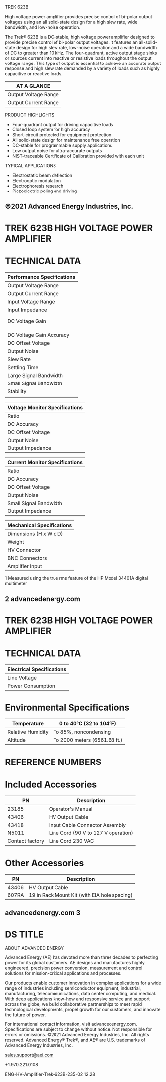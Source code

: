 TREK 623B

High voltage power amplifier provides precise control of bi-polar output voltages using an all solid-state design for a high slew rate, wide bandwidth, and low-noise operation.

The Trek® 623B is a DC-stable, high voltage power amplifier designed to provide precise control of bi-polar output voltages. It features an all-solid-state design for high slew rate, low-noise operation and a wide bandwidth of DC to greater than 10 kHz. The four-quadrant, active output stage sinks or sources current into reactive or resistive loads throughout the output voltage range. This type of output is essential to achieve an accurate output response and high slew rate demanded by a variety of loads such as highly capacitive or reactive loads.

|AT A GLANCE|
|---|
|Output Voltage Range|0 to ±2 kV DC or peak AC|
|Output Current Range|0 to ±40 mA DC or peak AC|

PRODUCT HIGHLIGHTS

- Four-quadrant output for driving capacitive loads
- Closed loop system for high accuracy
- Short-circuit protected for equipment protection
- All solid-state design for maintenance free operation
- DC-stable for programmable supply applications
- Low output noise for ultra-accurate outputs
- NIST-traceable Certificate of Calibration provided with each unit

TYPICAL APPLICATIONS

- Electrostatic beam deflection
- Electrooptic modulation
- Electrophoresis research
- Piezoelectric poling and driving

©2021 Advanced Energy Industries, Inc.
---
# TREK 623B HIGH VOLTAGE POWER AMPLIFIER

# TECHNICAL DATA

|Performance Specifications|
|---|
|Output Voltage Range|0 to ±2 kV DC or peak AC|
|Output Current Range|0 to ±40 mA DC or peak AC|
|Input Voltage Range|0 to ±2 V DC or peak AC|
|Input Impedance|Non-inverting: 25 kW, nominal|
| |Inverting: 50 kW, nominal|
| |Differential: 50 kW, nominal|
|DC Voltage Gain|1000 V/V|
| |Non-inverting (VA) Configuration: 1000 V/V|
| |Inverting (VA) Configuration: -1000 V/V|
| |Differential Configuration: Function of the difference between two input signals. Represented by the equation: VOUT = 1000 (VA - VB )|
|DC Voltage Gain Accuracy|Better than 0.1% of full scale|
|DC Offset Voltage|Less than ±1 V|
|Output Noise|Less than 80 mV rms|
|Slew Rate|Greater than 300 V/μs (10% to 90%, typical)|
|Settling Time|Less than 150 μs for a 0 to 2 kV step|
|Large Signal Bandwidth|DC to greater 10 kHz (1% Distortion)|
|Small Signal Bandwidth|DC to greater than 40 kHz (-3dB)|
|Stability|Drift with Time: Less than 100 ppm/hr, noncumulative|
| |Drift with Temp: Less than 200 ppm/°C|

|Voltage Monitor Specifications|
|---|
|Ratio|1/1000th of the high voltage output signal|
|DC Accuracy|Better than 0.1% of full scale|
|DC Offset Voltage|Less than ±2.5 mV|
|Output Noise|Less than 2 mV rms|
|Output Impedance|0.1 W|

|Current Monitor Specifications|
|---|
|Ratio|0.25 V/mA|
|DC Accuracy|Better than 5% of full scale|
|DC Offset Voltage|Less than ±5 mV|
|Output Noise|Less than 10 mV|
|Small Signal Bandwidth|DC to greater than 10 kHz (-3 dB)|
|Output Impedance|47 W|

|Mechanical Specifications|
|---|
|Dimensions (H x W x D)|134 x 432 x 439 mm (5.25 x 17 x 17.25 in)|
|Weight|13.2 kg (29 lb)|
|HV Connector|Alden High Voltage Connector|
|BNC Connectors|Voltage monitor, current monitor, remote HV ON/OFF, out of regulation, fault/trip status|
|Amplifier Input|3-pin connector may be configured for inverting, noninverting or differential amplification|

1 Measured using the true rms feature of the HP Model 34401A digital multimeter

2 advancedenergy.com
---
# TREK 623B HIGH VOLTAGE POWER AMPLIFIER

# TECHNICAL DATA

|Electrical Specifications|
|---|
|Line Voltage|Factory set for one of two ranges (specify when ordering): 90 to 127 VAC or 180 to 250 VAC, either @ 48 to 63 Hz|
|Power Consumption|220 VA, maximum|

# Environmental Specifications

|Temperature|0 to 40°C (32 to 104°F)|
|---|---|
|Relative Humidity|To 85%, noncondensing|
|Altitude|To 2000 meters (6561.68 ft.)|

# REFERENCE NUMBERS

# Included Accessories

|PN|Description|
|---|---|
|23185|Operator's Manual|
|43406|HV Output Cable|
|43418|Input Cable Connector Assembly|
|N5011|Line Cord (90 V to 127 V operation)|
|Contact factory|Line Cord 230 VAC|

# Other Accessories

|PN|Description|
|---|---|
|43406|HV Output Cable|
|607RA|19 in Rack Mount Kit (with EIA hole spacing)|

advancedenergy.com 3
---
# DS TITLE

ABOUT ADVANCED ENERGY

Advanced Energy (AE) has devoted more than three decades to perfecting power for its global customers. AE designs and manufactures highly engineered, precision power conversion, measurement and control solutions for mission-critical applications and processes.

Our products enable customer innovation in complex applications for a wide range of industries including semiconductor equipment, industrial, manufacturing, telecommunications, data center computing, and medical. With deep applications know-how and responsive service and support across the globe, we build collaborative partnerships to meet rapid technological developments, propel growth for our customers, and innovate the future of power.

For international contact information, visit advancedenergy.com. Specifications are subject to change without notice. Not responsible for errors or omissions. ©2021 Advanced Energy Industries, Inc. All rights reserved. Advanced Energy® Trek®, and AE® are U.S. trademarks of Advanced Energy Industries, Inc.

sales.support@aei.com

+1.970.221.0108

ENG-HV-Amplifier-Trek-623B-235-02 12.28